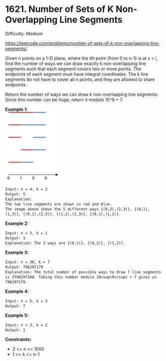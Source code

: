 # 1621. Number of Sets of K Non-Overlapping Line Segments

Difficulty: Medium

https://leetcode.com/problems/number-of-sets-of-k-non-overlapping-line-segments/

Given n points on a 1-D plane, where the ith point (from 0 to n-1) is at x = i, find the number of ways we can draw exactly k non-overlapping line segments such that each segment covers two or more points. The endpoints of each segment must have integral coordinates. The k line segments do not have to cover all n points, and they are allowed to share endpoints.

Return the number of ways we can draw k non-overlapping line segments. Since this number can be huge, return it modulo 10^9 + 7.

**Example 1:**  
![ex1](ex1.png)
```
Input: n = 4, k = 2
Output: 5
Explanation: 
The two line segments are shown in red and blue.
The image above shows the 5 different ways {(0,2),(2,3)}, {(0,1),(1,3)}, {(0,1),(2,3)}, {(1,2),(2,3)}, {(0,1),(1,2)}.
```

**Example 2:**
```
Input: n = 3, k = 1
Output: 3
Explanation: The 3 ways are {(0,1)}, {(0,2)}, {(1,2)}.
```

**Example 3:**
```
Input: n = 30, k = 7
Output: 796297179
Explanation: The total number of possible ways to draw 7 line segments is 3796297200. Taking this number modulo 10<sup>9</sup> + 7 gives us 796297179.
```

**Example 4:**
```
Input: n = 5, k = 3
Output: 7
```

**Example 5:**
```
Input: n = 3, k = 2
Output: 1
```

**Constraints:**

* 2 <= n <= 1000
* 1 <= k <= n-1
